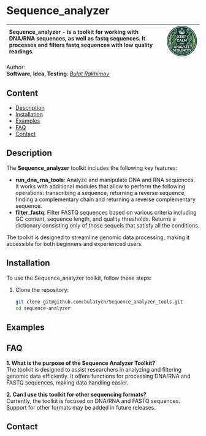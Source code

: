 # Sequence_analyzer
| Sequence_analyzer - is a toolkit for working with DNA/RNA sequences, as well as fastq sequences. It processes and filters fastq sequences with low quality readings. | <img src="tool_pict.png" alt="Логотип проекта" width="300"/> |
|:--------------------------------------------------------|:-------------------------------------------------------:|

Author:  
**Software, Idea, Testing**: [*Bulat Rakhimov*](https://t.me/bulatych_7)  
## Content
- [Description](##description)
- [Installation](##Installation)
- [Examples](##Examples)
- [FAQ](##FAQ)
- [Contact](##contact)
## Description
The **Sequence_analyzer** toolkit includes the following key features:
- **run_dna_rna_tools**: Analyze and manipulate DNA and RNA sequences. It works with additional modules that allow to perform the following operations: transcribing a sequence, returning a reverse sequence, finding a complementary chain and returning a reverse complementary sequence.
- **filter_fastq**: Filter FASTQ sequences based on various criteria including GC content, sequence length, and quality thresholds. Returns a dictionary consisting only of those sequels that satisfy all the conditions.

The toolkit is designed to streamline genomic data processing, making it accessible for both beginners and experienced users.
## Installation

To use the Sequence_analyzer toolkit, follow these steps:

1. Clone the repository:
   ```bash
   git clone git@github.com:bulatych/Sequence_analyzer_tools.git
   cd sequence-analyzer
## Examples
## FAQ
**1. What is the purpose of the Sequence Analyzer Toolkit?**  
The toolkit is designed to assist researchers in analyzing and filtering genomic data efficiently. It offers functions for processing DNA/RNA and FASTQ sequences, making data handling easier.

**2. Can I use this toolkit for other sequencing formats?**  
Currently, the toolkit is focused on DNA/RNA and FASTQ sequences. Support for other formats may be added in future releases.


## Contact
